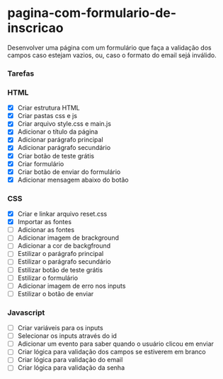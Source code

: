 # pagina-com-formulario-de-inscricao
Desenvolver uma página com um formulário que faça a validação dos campos caso estejam vazios, ou, caso o formato do email sejá inválido. 


### Tarefas 

### HTML

- [X] Criar estrutura HTML
- [X] Criar pastas css e js
- [X] Criar arquivo style.css e main.js
- [X] Adicionar o título da página
- [X] Adicionar parágrafo principal
- [X] Adicionar parágrafo secundário
- [X] Criar botão de teste grátis
- [X] Criar formulário 
- [X] Criar botão de enviar do formulário
- [X] Adicionar mensagem abaixo do botão

### CSS

- [X] Criar e linkar arquivo reset.css
- [X] Importar as fontes
- [ ] Adicionar as fontes
- [ ] Adicionar imagem de brackground
- [ ] Adicionar a cor de backgfround
- [ ] Estilizar o parágrafo principal
- [ ] Estilizar o parágrafo secundário
- [ ] Estilizar botão de teste grátis
- [ ] Estilizar o formulário
- [ ] Adicionar imagem de erro nos inputs 
- [ ] Estilizar o botão de enviar

### Javascript

- [ ] Criar variáveis para os inputs
- [ ] Selecionar os inputs através do id
- [ ] Adicionar um evento para saber quando o usuário clicou em enviar
- [ ] Criar lógica para validação dos campos se estiverem em branco
- [ ] Criar lógica para validação do email 
- [ ] Criar lógica para validação da senha
